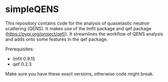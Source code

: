 # simpleQENS

This repository contains code for the analysis of quasielastic neutron scattering (QENS). It makes use of the lmfit package and qef package (https://pypi.org/project/qef/).
It streamlines the workflow of QENS analysis and adds onto some features in the qef package. 

Prerequisites:
- lmfit 0.9.15
- qef 0.2.3

Make sure you have these exact versions, otherwise code might break.
